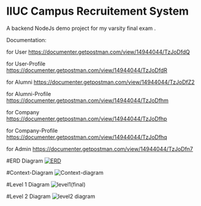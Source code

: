 # IIUC Campus Recruitement System
A backend NodeJs demo project for my varsity final exam . 

Documentation:

for User
https://documenter.getpostman.com/view/14944044/TzJoDfdQ

for User-Profile
https://documenter.getpostman.com/view/14944044/TzJoDfdR

for Alumni
https://documenter.getpostman.com/view/14944044/TzJoDfZ2

for Alumni-Profile
https://documenter.getpostman.com/view/14944044/TzJoDfhm

for Company
https://documenter.getpostman.com/view/14944044/TzJoDfhp

for Company-Profile
https://documenter.getpostman.com/view/14944044/TzJoDfhq

for Admin
https://documenter.getpostman.com/view/14944044/TzJoDfn7


#ERD Diagram
[
![ERD](https://user-images.githubusercontent.com/57172007/113723620-591a4a00-9713-11eb-835b-8817bf0cd2be.png)
](url)

#Context-Diagram
![Context-diagram](https://user-images.githubusercontent.com/57172007/113724316-0beaa800-9714-11eb-862e-501feaa940d9.png)

#Level 1 Diagram
![level1(final)](https://user-images.githubusercontent.com/57172007/113724364-160ca680-9714-11eb-9cc8-d3477a5eff87.png)

#Level 2 Diagram
![level2 diagram](https://user-images.githubusercontent.com/57172007/113724385-1a38c400-9714-11eb-8cae-991cd98782b6.png)



